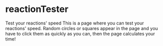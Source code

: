 # reactionTester
Test your reactions' speed
This is a page where you can test your reactions' speed. 
Random circles or squares appear in the page and you have to click them as quickly as you can, then the page calculates your time!
